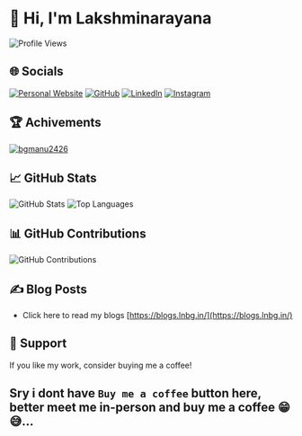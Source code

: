 # 👋 Hi, I'm Lakshminarayana

![Profile Views](https://komarev.com/ghpvc/?username=bgmanu2426&color=blue&style=flat-square)

## 🌐 Socials

[![Personal Website](https://img.shields.io/badge/Website-%23000000.svg?style=for-the-badge&logo=About.me&logoColor=white)](https://lnbg.in)
[![GitHub](https://img.shields.io/badge/GitHub-%2312100E.svg?style=for-the-badge&logo=github&logoColor=white)](https://lnbg.in/github)
[![LinkedIn](https://img.shields.io/badge/LinkedIn-%230077B5.svg?style=for-the-badge&logo=linkedin&logoColor=white)](https://lnbg.in/linkedin)
[![Instagram](https://img.shields.io/badge/Instagram-%23E4405F.svg?style=for-the-badge&logo=instagram&logoColor=white)](https://lnbg.in/instagram)

## 🏆 Achivements

<p align="left"> <a href="https://github.com/ryo-ma/github-profile-trophy"><img src="https://github-profile-trophy.vercel.app/?username=bgmanu2426&theme=dracula" alt="bgmanu2426" /></a> </p>


## 📈 GitHub Stats

![GitHub Stats](https://github-readme-stats.vercel.app/api?username=bgmanu2426&show_icons=true&theme=radical)
![Top Languages](https://github-readme-stats.vercel.app/api/top-langs/?username=bgmanu2426&layout=compact&theme=radical)

## 📊 GitHub Contributions

![GitHub Contributions](https://github-readme-streak-stats.herokuapp.com/?user=bgmanu2426&theme=radical&date_format=j%20M%5B%20Y%5D)

## ✍️ Blog Posts

- Click here to read my blogs [https://blogs.lnbg.in/](https://blogs.lnbg.in/)

## 🌟 Support

If you like my work, consider buying me a coffee!

## Sry i dont have `Buy me a coffee` button here, better meet me in-person and buy me a coffee 😁😅...
